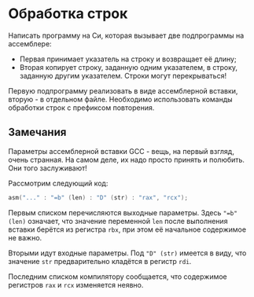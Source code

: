 # Обработка строк

Написать программу на Си, которая вызывает две подпрограммы на ассемблере:

* Первая принимает указатель на строку и возвращает её длину;
* Вторая копирует строку, заданную одним указателем, в строку, заданную
другим указателем. Строки могут перекрываться!

Первую подпрограмму реализовать в виде ассемблерной вставки, вторую - в
отдельном файле. Необходимо использовать команды обработки строк с префиксом
повторения.

## Замечания

Параметры ассемблерной вставки GCC - вещь, на первый взгляд, очень странная.
На самом деле, их надо просто принять и полюбить. Они того заслуживают!

Рассмотрим следующий код:

```c
asm("..." : "=b" (len) : "D" (str) : "rax", "rcx");
```

Первым списком перечисляются выходные параметры. Здесь `"=b" (len)` означает,
что значение переменной `len` после выполнения вставки берётся из регистра
`rbx`, при этом её начальное содержимое не важно.

Вторыми идут входные параметры. Под `"D" (str)` имеется в виду, что значение
`str` предварительно кладётся в регистр `rdi`.

Последним списком компилятору сообщается, что содержимое регистров `rax` и
`rcx` изменяется неявно.
